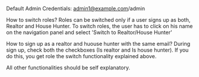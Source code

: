 Default Admin Credentials: admin1@example.com/admin

How to switch roles?
Roles can be switched only if a user signs up as both, Realtor and House Hunter. To switch roles, the user has to click on his name on the navigation panel and select 'Switch to Realtor/House Hunter'

How to sign up as a realtor and huouse hunter with the same email?
During sign up, check both the checkboxes (Is realtor and Is house hunter). If you do this, you get role the switch functionality explained above.

All other functionalities should be self explanatory.
